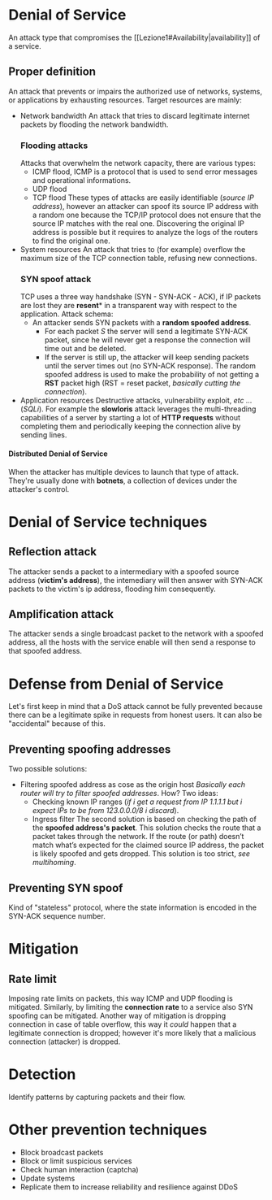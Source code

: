 # Denial of Service
An attack type that compromises the [[Lezione1#Availability|availability]] of a service.
## Proper definition
An attack that prevents or impairs the authorized use of networks, systems, or applications by exhausting resources.
Target resources are mainly:
- Network bandwidth
  An attack that tries to discard legitimate internet packets by flooding the network bandwidth.
  ### Flooding attacks
  Attacks that overwhelm the network capacity, there are various types:
  - ICMP flood, ICMP is a protocol that is used to send error messages and operational informations.
  - UDP flood
  - TCP flood
These types of attacks are easily identifiable (*source IP address*), however an attacker can spoof its source IP address with a random one because the TCP/IP protocol does not ensure that the source IP matches with the real one.
Discovering the original IP address is possible but it requires to analyze the logs of the routers to find the original one.
- System resources
  An attack that tries to (for example) overflow the maximum size of the TCP connection table, refusing new connections.
  ### SYN spoof attack
  TCP uses a three way handshake (SYN - SYN\-ACK - ACK), if IP packets are lost they are **resent*** in a transparent way with respect to the application.
  Attack schema:
  - An attacker sends SYN packets with a **random spoofed address**.
	  - For each packet $S$ the server will send a legitimate SYN-ACK packet, since he will never get a response the connection will time out and be deleted.
	  - If the server is still up, the attacker will keep sending packets until the server times out (no SYN-ACK response).
	The random spoofed address is used to make the probability of not getting a **RST** packet high (RST = reset packet, *basically cutting the connection*).
- Application resources
  Destructive attacks, vulnerability exploit, *etc $\dots$* (*SQLi*). For example the **slowloris** attack leverages the multi-threading capabilities of a server by starting a lot of **HTTP requests** without completing them and periodically keeping the connection alive by sending lines.
#### Distributed Denial of Service
When the attacker has multiple devices to launch that type of attack.
They're usually done with **botnets**, a collection of devices under the attacker's control.
# Denial of Service techniques
## Reflection attack
The attacker sends a packet to a intermediary with a spoofed source address (**victim's address**), the intemediary will then answer with SYN-ACK packets to the victim's ip address, flooding him consequently.
## Amplification attack
The attacker sends a single broadcast packet to the network with a spoofed address, all the hosts with the service enable will then send a response to that spoofed address.
# Defense from Denial of Service
Let's first keep in mind that a DoS attack cannot be fully prevented because there can be a legitimate spike in requests from honest users. It can also be "accidental" because of this.
## Preventing spoofing addresses
Two possible solutions:
- Filtering spoofed address as cose as the origin host
  *Basically each router will try to filter  spoofed addresses*. How?
  Two ideas:
  - Checking known IP ranges (*if i get a request from IP 1.1.1.1 but i expect IPs to be from 123.0.0.0/8 i  discard*).
  - Ingress filter
The second solution is based on checking the path of the **spoofed address's packet**. This solution checks the route that a packet takes through the network. If the route (or path) doesn’t match what’s expected for the claimed source IP address, the packet is likely spoofed and gets dropped. This solution is too strict, *see multihoming*.
## Preventing SYN spoof
Kind of "stateless" protocol, where the state information is encoded in the SYN-ACK sequence number.
# Mitigation
## Rate limit
Imposing rate limits on packets, this way ICMP and UDP flooding is mitigated. Similarly, by limiting the **connection rate** to a service also SYN spoofing can be mitigated.
Another way of mitigation is dropping connection in case of table overflow, this way it *could* happen that a legitimate connection is dropped; however it's more likely that a malicious connection (attacker) is dropped.

# Detection
Identify patterns by capturing packets and their flow.

# Other prevention techniques
- Block broadcast packets
- Block or limit suspicious services
- Check human interaction (captcha)
- Update systems
- Replicate them to increase reliability and resilience against DDoS